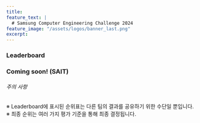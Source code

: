 ```yaml
---
title:
feature_text: |
  # Samsung Computer Engineering Challenge 2024
feature_image: "/assets/logos/banner_last.png"
excerpt:
---
```

### Leaderboard
   
   
   
### Coming soon! (SAIT)

<!--
|   rank | 팀이름            | Inference Time(sec)            
|1|       |           
|2|       |           
|3|       |          
|4|       |            
|5|       |           
|6|       |            
|7|       |       
|8|       |        
|9|       |           
|10|      |       

-->

###### 주의 사항

※ Leaderboard에 표시된 순위표는 다른 팀의 결과를 공유하기 위한 수단일 뿐입니다.  
※ 최종 순위는 여러 가지 평가 기준을 통해 최종 결정됩니다.
